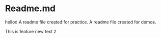 
# Readme.md

hellod
A readme file created for practice.
A readme file created for demos.

This is feature new text 2


